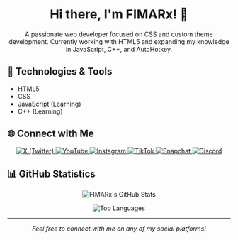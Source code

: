 <h1 align="center">Hi there, I'm FIMARx! 👋</h1>

<p align="center">
  A passionate web developer focused on CSS and custom theme development. Currently working with HTML5 and expanding my knowledge in JavaScript, C++, and AutoHotkey.
</p>

## 🔧 Technologies & Tools
- HTML5
- CSS
- JavaScript (Learning)
- C++ (Learning)

## 🌐 Connect with Me

<p align="center">
  <a href="https://x.com/fimarxfit" target="_blank">
    <img src="https://img.shields.io/badge/X-000000?style=for-the-badge&logo=x&logoColor=white" alt="X (Twitter)" />
  </a>
  <a href="https://www.youtube.com/FIMARx" target="_blank">
    <img src="https://img.shields.io/badge/YouTube-FF0000?style=for-the-badge&logo=youtube&logoColor=white" alt="YouTube" />
  </a>
  <a href="https://www.instagram.com/fimarxfit/" target="_blank">
    <img src="https://img.shields.io/badge/Instagram-E4405F?style=for-the-badge&logo=instagram&logoColor=white" alt="Instagram" />
  </a>
  <a href="https://www.tiktok.com/@fimarxfit" target="_blank">
    <img src="https://img.shields.io/badge/TikTok-000000?style=for-the-badge&logo=tiktok&logoColor=white" alt="TikTok" />
  </a>
  <a href="https://www.snapchat.com/add/fimarxfit?share_id=smRoVMbyjRE&locale=en-US" target="_blank">
    <img src="https://img.shields.io/badge/Snapchat-FFFC00?style=for-the-badge&logo=snapchat&logoColor=black" alt="Snapchat" />
  </a>
  <a href="https://discord.gg/YbBFXQCRKb" target="_blank">
    <img src="https://img.shields.io/badge/Discord-7289DA?style=for-the-badge&logo=discord&logoColor=white" alt="Discord" />
  </a>
</p>

## 📊 GitHub Statistics

<p align="center">
  <img src="https://github-readme-stats.vercel.app/api?username=fimarx&include_all_commits=true&show_icons=true&theme=dracula" alt="FIMARx's GitHub Stats" />
</p>

<p align="center">
  <img src="https://github-readme-stats.vercel.app/api/top-langs/?username=fimarx&layout=compact&theme=dracula" alt="Top Languages" />
</p>

---

<p align="center">
  <i>Feel free to connect with me on any of my social platforms!</i>
</p>

